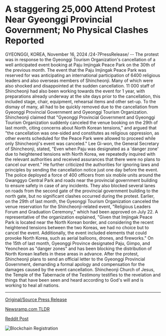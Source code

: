 # A staggering 25,000 Attend Protest Near Gyeonggi Provincial Government; No Physical Clashes Reported

GYEONGGI, KOREA, November 16, 2024 /24-7PressRelease/ -- The protest was in response to the Gyeonggi Tourism Organization's cancellation of a well anticipated event booking at Paju Imjingak Peace Park on the 30th of the previous month.  The event that the Paju Imjingak Peace Park was reserved for was anticipating an international participation of 6400 religious leaders and also overseas members of Shincheonji. Many of which were also shocked and disappointed at the sudden cancellation. 11 000 staff of Shincheonji had also been working towards the event for 1 year, with preparations already underway at the site days prior to the cancellation, this included stage, chair, equipment, rehearsal items and other set-up. To the dismay of many, all had to be quickly removed due to the cancellation from Gyeonggi Provincial Government and Gyeonggi Tourism Organization.   Shincheonji claimed that "Gyeonggi Provincial Government and Gyeonggi Tourism Organization suddenly canceled the venue booking on the 29th of last month, citing concerns about North Korean tensions," and argued that "the cancellation was one-sided and constitutes as religious oppression, as other events scheduled for the Peace Park were allowed to proceed while only Shincheonji's event was canceled."  Lee Gi-won, the General Secretary of Shincheonji, stated, "Even when Paju was designated as a 'danger zone' due to heightened tensions with North Korea, we repeatedly inquired with the relevant authorities and received assurances that there were no plans to cancel our event." He further criticized the authorities for ignoring laws and principles by sending the cancellation notice just one day before the event.  The police deployed a force of 400 officers from six mobile units around the Gwanggyo Central Park and roads near the provincial government building to ensure safety in case of any incidents. They also blocked several lanes on roads from the second gate of the provincial government building to the north gate, but no significant clashes occurred during the protest.  Earlier, on the 29th of last month, the Gyeonggi Tourism Organization canceled the venue reservation for the Shincheonji-related event, "Religious Leaders Forum and Graduation Ceremony," which had been approved on July 22. A representative of the organization explained, "Given that Imjingak Peace Park is located near the North Korean border, and considering the recent heightened tensions between the two Koreas, we had no choice but to cancel the event. Additionally, the event included elements that could provoke North Korea, such as aerial balloons, drones, and fireworks."  On the 15th of last month, Gyeonggi Province designated Paju, Gimpo, and Yeoncheon as "danger zones" and has been blocking the distribution of North Korean leaflets in these areas in advance.  After the protest, Shincheonji plans to send an official letter to the Gyeonggi Provincial Government, demanding a formal apology and compensation for the damages caused by the event cancellation.  Shincheonji Church of Jesus, the Temple of the Tabernacle of the Testimony testifies to the revelation and things that have been seen and heard according to God's will and is working to heal all nations. 

---

[Original/Source Press Release](https://www.24-7pressrelease.com/press-release/516253/a-staggering-25000-attend-protest-near-gyeonggi-provincial-government-no-physical-clashes-reported)
                    

[Newsramp.com TLDR](https://newsramp.com/curated-news/shincheonji-protests-event-cancellation-at-paju-imjingak-peace-park/724725f90115bdf7b5ebfad18bc0543d) 

 



[Reddit Post](https://www.reddit.com/r/eventNews/comments/1gu3lxi/shincheonji_protests_event_cancellation_at_paju/) 



![Blockchain Registration](https://cdn.newsramp.app/24-7PressRelease/qrcode/2411/18/markVlQe.webp)